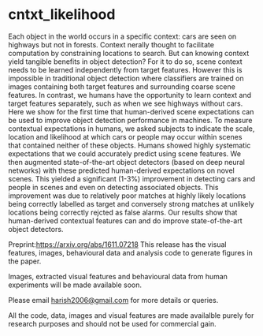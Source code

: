 # cntxt_likelihood
Each object in the world occurs in a specific context: cars are seen on highways but not in forests. Context nerally thought to facilitate computation by constraining locations to search. But can knowing context yield tangible benefits in object detection? For it to do so, scene context needs to be learned independently from target features. However this is impossible in traditional object detection where classifiers are trained on images containing both target features and surrounding coarse scene features. In contrast, we humans have the opportunity to learn context and target features separately, such as when we see highways without cars. Here we show for the first time that human-derived scene expectations can be used to improve object detection performance in machines. 
To measure contextual expectations in humans, we asked subjects to indicate the scale, location and likelihood at which cars or people may occur within scenes that contained neither of these objects. Humans showed highly systematic expectations that we could accurately predict using scene features. We then augmented state-of-the-art object detectors (based on deep neural networks) with these predicted human-derived expectations on novel scenes. This yielded a significant (1-3%) improvement in detecting cars and people in scenes and even on detecting associated objects. This improvement was due to relatively poor matches at highly likely locations being correctly labelled as target and conversely strong matches at unlikely locations being correctly rejcted as false alarms. Our results show that human-derived contextual features can and do improve state-of-the-art object detectors.

Preprint:https://arxiv.org/abs/1611.07218 This release has the visual features, images, behavioural data and analysis code to generate figures in the paper.

Images, extracted visual features and behavioural data from human experiments will be made available soon.

Please email harish2006@gmail.com for more details or queries.

All the code, data, images and visual features are made availalble purely for research purposes and should not be used for commercial gain.
